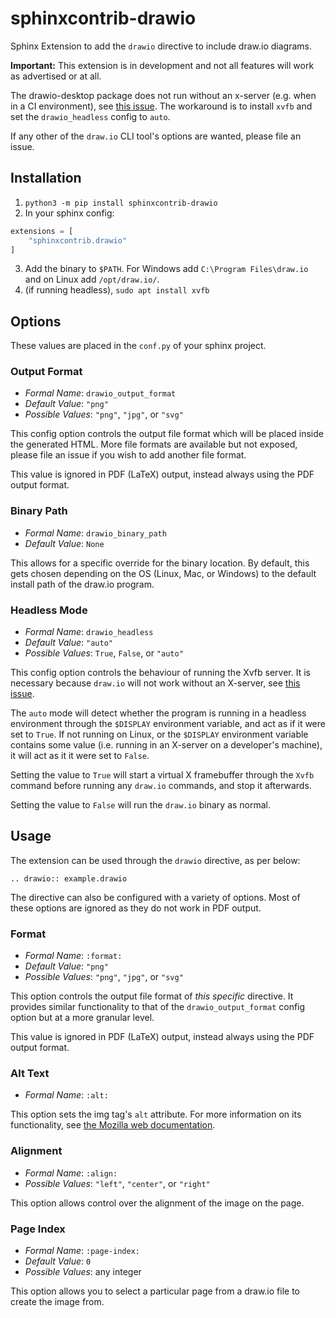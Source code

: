 # sphinxcontrib-drawio
Sphinx Extension to add the ``drawio`` directive to include draw.io diagrams.

**Important:** This extension is in development and not all features will work as advertised or at all.

The drawio-desktop package does not run without an x-server (e.g. when in a CI
environment), see
[this issue](https://github.com/jgraph/drawio-desktop/issues/146).
The workaround is to install `xvfb` and set the `drawio_headless` config to `auto`.

If any other of the `draw.io` CLI tool's options are wanted, please file an issue.

## Installation

1. `python3 -m pip install sphinxcontrib-drawio`
2. In your sphinx config:
```python
extensions = [
    "sphinxcontrib.drawio"
]
```
3. Add the binary to `$PATH`. For Windows add `C:\Program Files\draw.io` and on
Linux add `/opt/draw.io/`. 
4. (if running headless), `sudo apt install xvfb`

## Options
These values are placed in the `conf.py` of your sphinx project.

### Output Format
- *Formal Name*: `drawio_output_format`
- *Default Value*: `"png"`
- *Possible Values*: `"png"`, `"jpg"`, or `"svg"`

This config option controls the output file format which will be placed inside
the generated HTML. More file formats are available but not exposed, please
file an issue if you wish to add another file format.

This value is ignored in PDF (LaTeX) output, instead always using the PDF
output format.

### Binary Path
- *Formal Name*: `drawio_binary_path`
- *Default Value*: `None`

This allows for a specific override for the binary location. By default, this
gets chosen depending on the OS (Linux, Mac, or Windows) to the default
install path of the draw.io program.

### Headless Mode
- *Formal Name*: `drawio_headless`
- *Default Value*: `"auto"`
- *Possible Values*: `True`, `False`, or `"auto"`

This config option controls the behaviour of running the Xvfb server. It is
necessary because `draw.io` will not work without an X-server, see
[this issue](https://github.com/jgraph/drawio-desktop/issues/146).

The `auto` mode will detect whether the program is running in a headless
environment through the `$DISPLAY` environment variable, and act as if it were
set to `True`. If not running on Linux, or the `$DISPLAY` environment variable
contains some value (i.e. running in an X-server on a developer's machine), it
will act as it it were set to `False`.

Setting the value to `True` will start a virtual X framebuffer through the
`Xvfb` command before running any `draw.io` commands, and stop it afterwards.

Setting the value to `False` will run the `draw.io` binary as normal.

## Usage
The extension can be used through the `drawio` directive, as per below:
```
.. drawio:: example.drawio
```

The directive can also be configured with a variety of options.
Most of these options are ignored as they do not work in PDF output.

### Format
- *Formal Name*: `:format:`
- *Default Value*: `"png"`
- *Possible Values*: `"png"`, `"jpg"`, or `"svg"`

This option controls the output file format of *this specific* directive. It
provides similar functionality to that of the `drawio_output_format` config
option but at a more granular level.

This value is ignored in PDF (LaTeX) output, instead always using the PDF
output format.

### Alt Text
- *Formal Name*: `:alt:`

This option sets the img tag's `alt` attribute. For more information on its
functionality, see [the Mozilla web documentation](https://developer.mozilla.org/en-US/docs/Web/HTML/Element/img#attr-alt).

### Alignment
- *Formal Name*: `:align:`
- *Possible Values*: `"left"`, `"center"`, or `"right"`

This option allows control over the alignment of the image on the page.

### Page Index
- *Formal Name*: `:page-index:`
- *Default Value*: `0`
- *Possible Values*: any integer

This option allows you to select a particular page from a draw.io file to
create the image from.